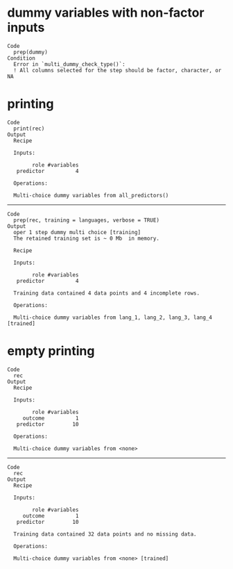 # dummy variables with non-factor inputs

    Code
      prep(dummy)
    Condition
      Error in `multi_dummy_check_type()`:
      ! All columns selected for the step should be factor, character, or NA

# printing

    Code
      print(rec)
    Output
      Recipe
      
      Inputs:
      
            role #variables
       predictor          4
      
      Operations:
      
      Multi-choice dummy variables from all_predictors()

---

    Code
      prep(rec, training = languages, verbose = TRUE)
    Output
      oper 1 step dummy multi choice [training] 
      The retained training set is ~ 0 Mb  in memory.
      
      Recipe
      
      Inputs:
      
            role #variables
       predictor          4
      
      Training data contained 4 data points and 4 incomplete rows. 
      
      Operations:
      
      Multi-choice dummy variables from lang_1, lang_2, lang_3, lang_4 [trained]

# empty printing

    Code
      rec
    Output
      Recipe
      
      Inputs:
      
            role #variables
         outcome          1
       predictor         10
      
      Operations:
      
      Multi-choice dummy variables from <none>

---

    Code
      rec
    Output
      Recipe
      
      Inputs:
      
            role #variables
         outcome          1
       predictor         10
      
      Training data contained 32 data points and no missing data.
      
      Operations:
      
      Multi-choice dummy variables from <none> [trained]

